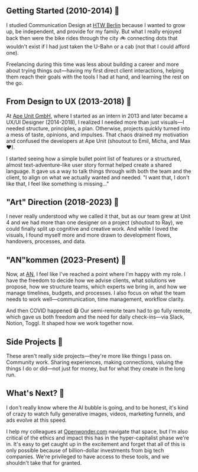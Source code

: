 ## Getting Started (2010-2014) 🎨

I studied Communication Design at [HTW Berlin](https://www.htw-berlin.de/) because I wanted to grow up, be independent, and provide for my family. But what I really enjoyed back then were the bike rides through the city 🚲 connecting dots that wouldn't exist if I had just taken the U-Bahn or a cab (not that I could afford one).

Freelancing during this time was less about building a career and more about trying things out—having my first direct client interactions, helping them reach their goals with the tools I had at hand, and learning the rest on the go.

## From Design to UX (2013-2018) 🎯

At [Ape Unit GmbH](https://apeunit.com), where I started as an intern in 2013 and later became a UX/UI Designer (2014-2018), I realized I needed more than just visuals—I needed structure, principles, a plan. Otherwise, projects quickly turned into a mess of taste, opinions, and impulses. That chaos drained my motivation and confused the developers at Ape Unit (shoutout to Emil, Micha, and Max ♥).

I started seeing how a simple bullet point list of features or a structured, almost text-adventure-like user story format helped create a shared language. It gave us a way to talk things through with both the team and the client, to align on what we actually wanted and needed. "I want that, I don't like that, I feel like something is missing…"

## "Art" Direction (2018-2023) 🎨

I never really understood why we called it that, but as our team grew at Unit 4 and we had more than one designer on a project (shoutout to Ray), we could finally split up cognitive and creative work. And while I loved the visuals, I found myself more and more drawn to development flows, handovers, processes, and data.

## "AN"kommen (2023-Present) 🚀

Now, at [AN](https://an.jetzt), I feel like I've reached a point where I'm happy with my role. I have the freedom to decide how we advise clients, what solutions we propose, how we structure teams, which experts we bring in, and how we manage timelines, budgets, and processes. I also focus on what the team needs to work well—communication, time management, workflow clarity.

And then COVID happened 😷 Our semi-remote team had to go fully remote, which gave us both freedom and the need for daily check-ins—via Slack, Notion, Toggl. It shaped how we work together now.

## Side Projects 🌱

These aren't really side projects—they're more like things I pass on. Community work. Sharing experiences, making connections, valuing the things I do or did—not just for money, but for what they create in the long run.

## What's Next? 🤔

I don't really know where the AI bubble is going, and to be honest, it's kind of crazy to watch fully generative images, videos, marketing funnels, and ads evolve at this speed.

I help my colleagues at [Openwonder.com](https://openwonder.com) navigate that space, but I'm also critical of the ethics and impact this has in the hyper-capitalist phase we're in. It's easy to get caught up in the excitement and forget that all of this is only possible because of billion-dollar investments from big tech companies. We're privileged to have access to these tools, and we shouldn't take that for granted.